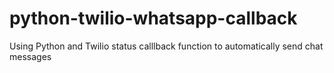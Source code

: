 # python-twilio-whatsapp-callback
Using Python and Twilio status calllback function to automatically send chat messages
